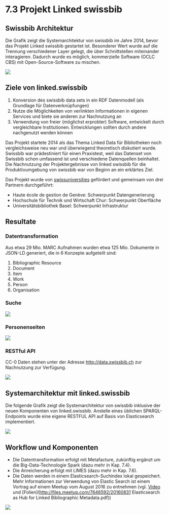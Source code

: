 # 7.3 Projekt Linked swissbib

## Swissbib Architektur

Die Grafik zeigt die Systemarchitektur von swissbib im Jahre 2014, bevor das Projekt Linked swissbib gestartet ist. Besonderer Wert wurde auf die Trennung verschiedener Layer gelegt, die über Schnittstellen miteinander interagieren. Dadurch wurde es möglich, kommerzielle Software (OCLC CBS) mit Open-Source-Software zu mischen.

[![](/images/linked-swissbib-01-ausgangslage.png)](https://raw.githubusercontent.com/felixlohmeier/kurs-bibliotheks-und-archivinformatik/master/images/linked-swissbib-01-ausgangslage.png)

## Ziele von linked.swissbib

1. Konversion des swissbib data sets in ein RDF Datenmodell (als Grundlage für Datenverknüpfungen)
2. Nutze die Möglichkeiten von verlinkten Informationen in eigenen Services und biete sie anderen zur Nachnutzung an
3. Verwendung von freier (möglichst erprobter) Software, entwickelt durch vergleichbare Institutionen. Entwicklungen sollten durch andere nachgenutzt werden können

Das Projekt startete 2014 als das Thema Linked Data für Bibliotheken noch vergleichsweise neu war und überwiegend theoretisch diskutiert wurde. Swissbib war prädestiniert für einen Praxistest, weil das Datenset von Swissbib schon umfassend ist und verschiedene Datenquellen beinhaltet. Die Nachnutzung der Projektergebnisse von linked swissbib für die Produktivumgebung von swissbib war von Beginn an ein erklärtes Ziel.

Das Projekt wurde von [swissuniversities](https://www.swissuniversities.ch) gefördert und gemeinsam von drei Partnern durchgeführt:
* Haute école de gestion de Genève: Schwerpunkt Datengenerierung
* Hochschule für Technik und Wirtschaft Chur: Schwerpunkt Oberfläche
* Universitätsbibliothek Basel: Schwerpunkt Infrastruktur

## Resultate

### Datentransformation

Aus etwa 29 Mio. MARC Aufnahmen wurden etwa 125 Mio. Dokumente in JSON-LD generiert, die in 6 Konzepte aufgeteilt sind:

1. Bibliographic Resource
2. Document
3. Item
4. Work
5. Person
6. Organisation

### Suche

[![](/images/linked-swissbib-02-suche.png)](https://raw.githubusercontent.com/felixlohmeier/kurs-bibliotheks-und-archivinformatik/master/images/linked-swissbib-02-suche.png)

### Personenseiten

[![](/images/linked-swissbib-03-personenseite.png)](https://raw.githubusercontent.com/felixlohmeier/kurs-bibliotheks-und-archivinformatik/master/images/linked-swissbib-03-personenseite.png)

### RESTful API

CC-0 Daten stehen unter der Adresse <http://data.swissbib.ch> zur Nachnutzung zur Verfügung.

[![](/images/linked-swissbib-04-api.png)](https://raw.githubusercontent.com/felixlohmeier/kurs-bibliotheks-und-archivinformatik/master/images/linked-swissbib-04-api.png)

## Systemarchitektur mit linked.swissbib

Die folgende Grafik zeigt die Systemarchitektur von swissbib inklusive der neuen Komponenten von linked.swissbib. Anstelle eines üblichen SPARQL-Endpoints wurde eine eigene RESTFUL API auf Basis von Elasticsearch implementiert.

[![](/images/linked-swissbib-05-systemarchitektur.png)](https://raw.githubusercontent.com/felixlohmeier/kurs-bibliotheks-und-archivinformatik/master/images/linked-swissbib-05-systemarchitektur.png)

## Workflow und Komponenten

* Die Datentransformation erfolgt mit Metafacture, zukünftig ergänzt um die Big-Data-Technologie Spark (dazu mehr in Kap. 7.4).
* Die Anreicherung erfolgt mit LIMES (dazu mehr in Kap. 7.6).
* Die Daten werden in einem Elasticsearch-Suchindex lokal gespeichert. Mehr Informationen zur Verwendung von Elastic Search ist einem Vortrag auf einem Meetup vom August 2016 zu entnehmen (vgl. [Video](https://www.elastic.co/videos/elasticsearch-as-hub-for-linked-bibliographic-metadata-zurich-meetup-august-2016) und [Folien](http://files.meetup.com/7646592/20160831 Elasticsearch as Hub for Linked Bibliographic Metadata.pdf))

[![](/images/linked-swissbib-06-workflow.png)](https://raw.githubusercontent.com/felixlohmeier/kurs-bibliotheks-und-archivinformatik/master/images/linked-swissbib-06-workflow.png)
